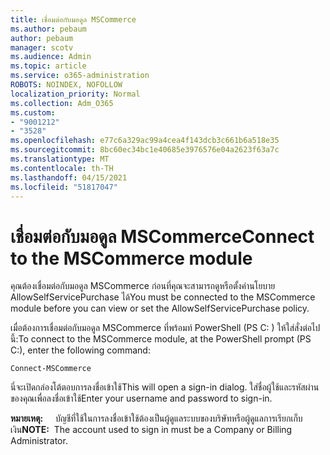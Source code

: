 ```yaml
---
title: เชื่อมต่อกับมอดูล MSCommerce
ms.author: pebaum
author: pebaum
manager: scotv
ms.audience: Admin
ms.topic: article
ms.service: o365-administration
ROBOTS: NOINDEX, NOFOLLOW
localization_priority: Normal
ms.collection: Adm_O365
ms.custom:
- "9001212"
- "3528"
ms.openlocfilehash: e77c6a329ac99a4cea4f143dcb3c661b6a518e35
ms.sourcegitcommit: 8bc60ec34bc1e40685e3976576e04a2623f63a7c
ms.translationtype: MT
ms.contentlocale: th-TH
ms.lasthandoff: 04/15/2021
ms.locfileid: "51817047"
---
```

# <a name="connect-to-the-mscommerce-module"></a><span data-ttu-id="2cb13-102">เชื่อมต่อกับมอดูล MSCommerce</span><span class="sxs-lookup"><span data-stu-id="2cb13-102">Connect to the MSCommerce module</span></span>

<span data-ttu-id="2cb13-103">คุณต้องเชื่อมต่อกับมอดูล MSCommerce ก่อนที่คุณจะสามารถดูหรือตั้งค่านโยบาย AllowSelfServicePurchase ได้</span><span class="sxs-lookup"><span data-stu-id="2cb13-103">You must be connected to the MSCommerce module before you can view or set the AllowSelfServicePurchase policy.</span></span>  

<span data-ttu-id="2cb13-104">เมื่อต้องการเชื่อมต่อกับมอดูล MSCommerce ที่พร้อมท์ PowerShell (PS C: \) ให้ใส่สั่งต่อไปนี้:</span><span class="sxs-lookup"><span data-stu-id="2cb13-104">To connect to the MSCommerce module, at the PowerShell prompt (PS C:\), enter the following command:</span></span>

`Connect-MSCommerce`

<span data-ttu-id="2cb13-105">นี่จะเปิดกล่องโต้ตอบการลงชื่อเข้าใช้</span><span class="sxs-lookup"><span data-stu-id="2cb13-105">This will open a sign-in dialog.</span></span> <span data-ttu-id="2cb13-106">ใส่ชื่อผู้ใช้และรหัสผ่านของคุณเพื่อลงชื่อเข้าใช้</span><span class="sxs-lookup"><span data-stu-id="2cb13-106">Enter your username and password to sign-in.</span></span>

<span data-ttu-id="2cb13-107">**หมายเหตุ:** &nbsp; &nbsp; บัญชีที่ใช้ในการลงชื่อเข้าใช้ต้องเป็นผู้ดูแลระบบของบริษัทหรือผู้ดูแลการเรียกเก็บเงิน</span><span class="sxs-lookup"><span data-stu-id="2cb13-107">**NOTE:**&nbsp;&nbsp;The account used to sign in must be a Company or Billing Administrator.</span></span>
